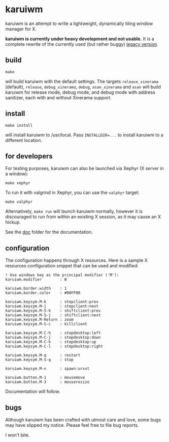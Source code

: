 karuiwm
=======

karuiwm is an attempt to write a lightweight, dynamically tiling window manager
for X.

**karuiwm is currently under heavy development and not usable.** It is a
complete rewrite of the currently used (but rather buggy) [legacy
version](https://github.com/ayekat/karuiwm/tree/legacy).


build
-----

	make

will build karuiwm with the default settings. The targets `release_xinerama`
(default), `release`, `debug_xinerama`, `debug`, `asan_xinerama` and `asan` will
build karuiwm for release mode, debug mode, and debug mode with address
sanitizer, each with and without Xinerama support.


install
-------

	make install

will install karuiwm to /usr/local. Pass `INSTALLDIR=...` to install karuiwm to
a different location.


for developers
--------------

For testing purposes, karuiwm can also be launched via Xephyr (X server in a
window):

	make xephyr

To run it with valgrind in Xephyr, you can use the `valphyr` target:

	make valphyr

Alternatively, `make run` will launch karuiwm normally, however it is
discouraged to run from within an existing X session, as it may cause an X
hickup.

See the [doc](doc) folder for the documentation.


configuration
-------------

The configuration happens through X resources. Here is a sample X resources
configuration snippet that can be used and modified:

``` Xresources
! Use windows key as the principal modifier ('M'):
karuiwm.modifier        : W

karuiwm.border.width    : 1
karuiwm.border.color    : #00FF00

karuiwm.keysym.M-k      : stepclient:prev
karuiwm.keysym.M-j      : stepclient:next
karuiwm.keysym.M-S-k    : shiftclient:prev
karuiwm.keysym.M-S-j    : shiftclient:next
karuiwm.keysym.M-Return : zoom
karuiwm.keysym.M-S-c    : killclient

karuiwm.keysym.M-C-h    : stepdesktop:left
karuiwm.keysym.M-C-j    : stepdesktop:down
karuiwm.keysym.M-C-k    : stepdesktop:up
karuiwm.keysym.M-C-l    : stepdesktop:right

karuiwm.keysym.M-q      : restart
karuiwm.keysym.M-S-q    : stop

karuiwm.keysym.M-n      : spawn:urxvt

karuiwm.button.M-1      : mousemove
karuiwm.button.M-3      : mouseresize
```

Documentation will follow.


bugs
----

Although karuiwm has been crafted with utmost care and love, some bugs may have
slipped my notice. Please feel free to file bug reports.

I won't bite.
